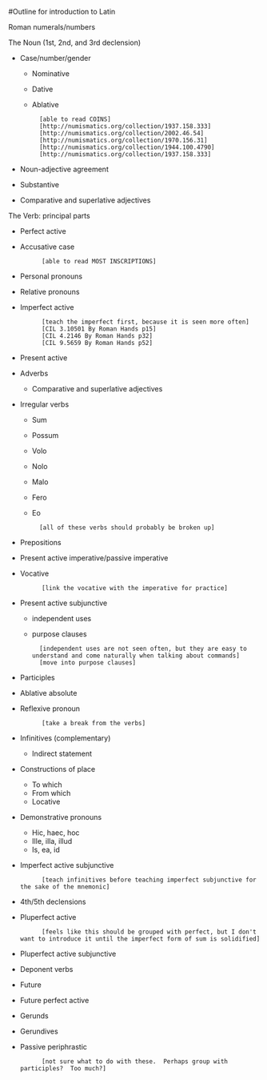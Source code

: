 #Outline for introduction to Latin

Roman numerals/numbers

The Noun (1st, 2nd, and 3rd declension)

- Case/number/gender

	- Nominative

	- Dative

	- Ablative

			[able to read COINS]
			[http://numismatics.org/collection/1937.158.333]
			[http://numismatics.org/collection/2002.46.54]
			[http://numismatics.org/collection/1970.156.31]
			[http://numismatics.org/collection/1944.100.4790]
			[http://numismatics.org/collection/1937.158.333]
			
- Noun-adjective agreement

- Substantive

- Comparative and superlative adjectives

The Verb: principal parts

- Perfect active

- Accusative case

			[able to read MOST INSCRIPTIONS]
- Personal pronouns

- Relative pronouns

- Imperfect active

			[teach the imperfect first, because it is seen more often]
			[CIL 3.10501 By Roman Hands p15]
			[CIL 4.2146 By Roman Hands p32]
			[CIL 9.5659 By Roman Hands p52]

- Present active

- Adverbs
	- Comparative and superlative adjectives

- Irregular verbs
	- Sum
	- Possum
	- Volo
	- Nolo
	- Malo
	- Fero
	- Eo

			[all of these verbs should probably be broken up]

- Prepositions

- Present active imperative/passive imperative

- Vocative

			[link the vocative with the imperative for practice]

- Present active subjunctive 

	- independent uses
	- purpose clauses

			[independent uses are not seen often, but they are easy to understand and come naturally when talking about commands]
			[move into purpose clauses]

- Participles
- Ablative absolute

- Reflexive pronoun

			[take a break from the verbs]

- Infinitives (complementary)
	- Indirect statement
	
- Constructions of place
	- To which
	- From which
	- Locative

- Demonstrative pronouns
	- Hic, haec, hoc
	- Ille, illa, illud
	- Is, ea, id

- Imperfect active subjunctive

			[teach infinitives before teaching imperfect subjunctive for the sake of the mnemonic]

- 4th/5th declensions

- Pluperfect active

			[feels like this should be grouped with perfect, but I don't want to introduce it until the imperfect form of sum is solidified]

- Pluperfect active subjunctive

- Deponent verbs

- Future

- Future perfect active

- Gerunds

- Gerundives

- Passive periphrastic

			[not sure what to do with these.  Perhaps group with participles?  Too much?]